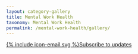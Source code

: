 ```yaml
---
layout: category-gallery
title: Mental Work Health
taxonomy: Mental Work Health
permalink: /mental-work-health/gallery/
---
```


<a href="https://bennorris.com/subscribe/mwh/" class="btn"><span class="icon">{% include icon-email.svg %}</span>Subscribe to updates</a>
